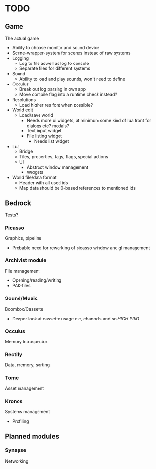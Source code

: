 TODO
===
## Game
The actual game
* Ability to choose monitor and sound device
* Scene-wrapper-system for scenes instead of raw systems
* Logging
  - Log to file aswell as log to console
  - Separate files for different systems
* Sound
  - Ability to load and play sounds, won't need to define
* Occulus
  - Break out log parsing in own app
  - Move compile flag into a runtime check instead?
* Resolutions
  - Load higher res font when possible?
* World edit
  - Load/save world
    - Needs more ui widgets, at minimum some kind of lua front for dialogs etc? modals?
    - Text input widget
    - File listing widget
      - Needs list widget
* Lua
  * Bridge
  * Tiles, properties, tags, flags, special actions
  * UI
    - Abstract window management
    - Widgets
* World file/data format
  - Header with all used ids
  - Map data should be 0-based references to mentioned ids

## Bedrock
Tests?

### Picasso
Graphics, pipeline
* Probable need for reworking of picasso window and gl management

### Archivist module
File management
* Opening/reading/writing
* PAK-files

### Sound/Music
Boombox/Cassette
* Deeper look at cassette usage etc, channels and so *HIGH PRIO*

### Occulus
Memory introspector

### Rectify
Data, memory, sorting

### Tome
Asset management

### Kronos
Systems management
* Profiling

## Planned modules

### Synapse
Networking
